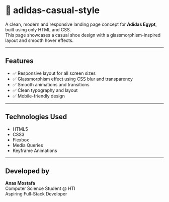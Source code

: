 # 👟 adidas-casual-style

A clean, modern and responsive landing page concept for **Adidas Egypt**, built using only HTML and CSS.  
This page showcases a casual shoe design with a glassmorphism-inspired layout and smooth hover effects.

---

##  Features

- ✅ Responsive layout for all screen sizes
- ✅ Glassmorphism effect using CSS blur and transparency
- ✅ Smooth animations and transitions
- ✅ Clean typography and layout
- ✅ Mobile-friendly design

---

## Technologies Used

- HTML5  
- CSS3  
- Flexbox  
- Media Queries  
- Keyframe Animations

---

## Developed by

**Anas Mostafa**  
Computer Science Student @ HTI  
Aspiring Full-Stack Developer
